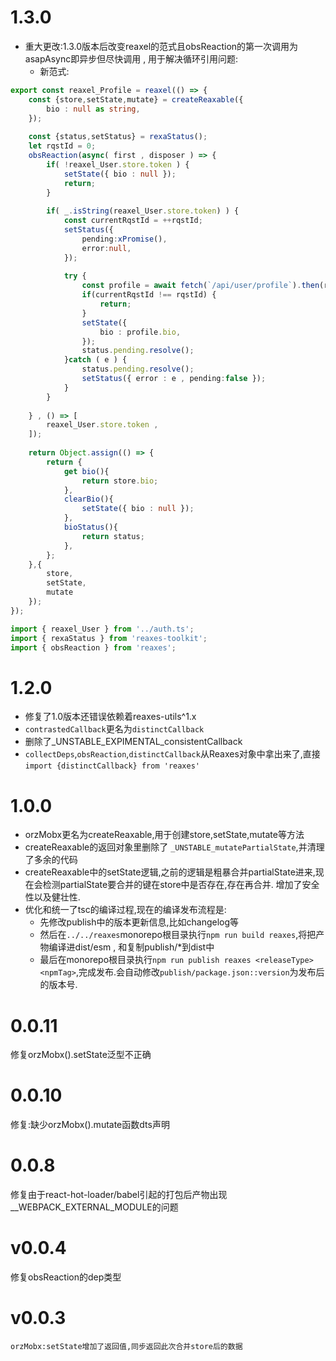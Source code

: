 # 1.3.0

* 重大更改:1.3.0版本后改变reaxel的范式且obsReaction的第一次调用为asapAsync即异步但尽快调用 , 用于解决循环引用问题:
   * 新范式:
```ts
export const reaxel_Profile = reaxel(() => {
	const {store,setState,mutate} = createReaxable({
		bio : null as string,		
	});
	
	const {status,setStatus} = rexaStatus();
	let rqstId = 0;
	obsReaction(async( first , disposer ) => {
		if( !reaxel_User.store.token ) {
			setState({ bio : null });
			return;
		}
		
		if( _.isString(reaxel_User.store.token) ) {
			const currentRqstId = ++rqstId;
			setStatus({
				pending:xPromise(),
				error:null,
			});
			
			try {
				const profile = await fetch(`/api/user/profile`).then(res => res.json());
				if(currentRqstId !== rqstId) {
					return;
				}
				setState({
					bio : profile.bio,
				});
				status.pending.resolve();
			}catch ( e ) {
				status.pending.resolve();
				setStatus({ error : e , pending:false });
			}
		}
		
	} , () => [
		reaxel_User.store.token ,
	]);
	
	return Object.assign(() => {
		return {
			get bio(){
				return store.bio;
			},
			clearBio(){
				setState({ bio : null });
			},
			bioStatus(){
				return status;
			},
		};
	},{
		store,
		setState,
		mutate
	});
});

import { reaxel_User } from '../auth.ts';
import { rexaStatus } from 'reaxes-toolkit';
import { obsReaction } from 'reaxes';
```

# 1.2.0

* 修复了1.0版本还错误依赖着reaxes-utils^1.x
* `contrastedCallback`更名为`distinctCallback`
* 删除了_UNSTABLE_EXPIMENTAL_consistentCallback
* `collectDeps`,`obsReaction`,`distinctCallback`从Reaxes对象中拿出来了,直接`import {distinctCallback} from 'reaxes'`

# 1.0.0

* orzMobx更名为createReaxable,用于创建store,setState,mutate等方法
* createReaxable的返回对象里删除了 `_UNSTABLE_mutatePartialState`,并清理了多余的代码
* createReaxable中的setState逻辑,之前的逻辑是粗暴合并partialState进来,现在会检测partialState要合并的键在store中是否存在,存在再合并. 增加了安全性以及健壮性.
* 优化和统一了tsc的编译过程,现在的编译发布流程是:
	* 先修改publish中的版本更新信息,比如changelog等
	* 然后在`../../reaxes`monorepo根目录执行`npm run build reaxes`,将把产物编译进dist/esm , 和复制publish/*到dist中
	* 最后在monorepo根目录执行`npm run publish reaxes <releaseType> <npmTag>`,完成发布.会自动修改`publish/package.json::version`为发布后的版本号.

# 0.0.11

修复orzMobx().setState泛型不正确

# 0.0.10

修复:缺少orzMobx().mutate函数dts声明

# 0.0.8

修复由于react-hot-loader/babel引起的打包后产物出现__WEBPACK_EXTERNAL_MODULE的问题

# v0.0.4

修复obsReaction的dep类型

# v0.0.3

`orzMobx:setState增加了返回值,同步返回此次合并store后的数据`
